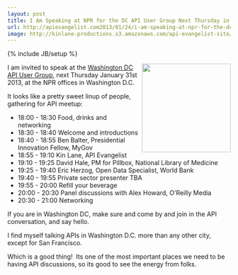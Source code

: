 ```yaml
---
layout: post
title: I Am Speaking at NPR for the DC API User Group Next Thursday in Washington DC
url: http://apievangelist.com2013/01/24/i-am-speaking-at-npr-for-the-dc-api-user-group-next-thursday-in-washington-dc/
image: http://kinlane-productions.s3.amazonaws.com/api-evangelist-site/blog/washington-dc-api-users-group.jpeg
---
```

{% include JB/setup %}<p>
     <a title="Washington DC API meetup" href="http://www.meetup.com/DC-Web-API-User-Group/events/97891662/"><img src="https://s3.amazonaws.com/kinlane-productions/events/washington-dc-api-meetup/washington-dc-api-users-group.jpeg"  width="200" align="right" /></a>
</p>
<p>
     I am invited to speak at the <a title="Washington DC API meetup" href="http://www.meetup.com/DC-Web-API-User-Group/events/97891662/">Washington DC API User Group</a>, next Thursday January 31st 2013, at the NPR offices in Washington D.C.
</p>
<p>
     It looks like a pretty sweet linup of people, gathering for API meetup:
</p>
<ul>
     <li>18:00 - 18:30 Food, drinks and networking
     </li>
     <li>18:30 - 18:40 Welcome and introductions
     </li>
     <li>18:40 - 18:55 Ben Balter, Presidential Innovation Fellow, MyGov
     </li>
     <li>18:55 - 19:10 Kin Lane, API Evangelist
     </li>
     <li>19:10 - 19:25 David Hale, PM for Pillbox, National Library of Medicine
     </li>
     <li>19:25 - 19:40 Eric Herzog, Open Data Specialist, World Bank
     </li>
     <li>19:40 - 19:55 Private sector presenter TBA
     </li>
     <li>19:55 - 20:00 Refill your beverage
     </li>
     <li>20:00 - 20:30 Panel discussions with Alex Howard, O'Reilly Media
     </li>
     <li>20:30 - 21:00 Networking
     </li>
</ul>
<p>
     If you are in Washington DC, make sure and come by and join in the API conversation, and say hello.
</p>
<p>
     I find myself talking APIs in Washington D.C. more than any other city, except for San Francisco.  
</p>
<p>
     Which is a good thing!  Its one of the most important places we need to be having API discussions, so its good to see the energy from folks.  
</p>
